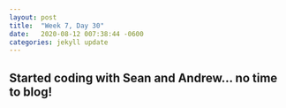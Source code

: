 ```yaml
---
layout: post
title:  "Week 7, Day 30"
date:   2020-08-12 007:38:44 -0600
categories: jekyll update
---
```


## Started coding with Sean and Andrew... no time to blog!
